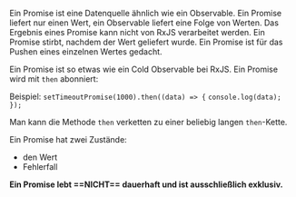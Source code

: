 Ein Promise ist eine Datenquelle ähnlich wie ein Observable. Ein Promise liefert nur einen Wert, ein Observable liefert eine Folge von Werten. Das Ergebnis eines Promise kann nicht von RxJS verarbeitet werden. Ein Promise stirbt, nachdem der Wert geliefert wurde. Ein Promise ist für das Pushen eines einzelnen Wertes gedacht.


Ein Promise ist so etwas wie ein Cold Observable bei RxJS. 
Ein Promise wird mit `then` abonniert:

Beispiel:
`setTimeoutPromise(1000).then((data) => {`
	`console.log(data);`
`});`


Man kann die Methode `then` verketten zu einer beliebig langen `then`-Kette. 

Ein Promise hat zwei Zustände: 
- den Wert
- Fehlerfall

**Ein Promise lebt ==NICHT== dauerhaft und ist ausschließlich exklusiv.**

